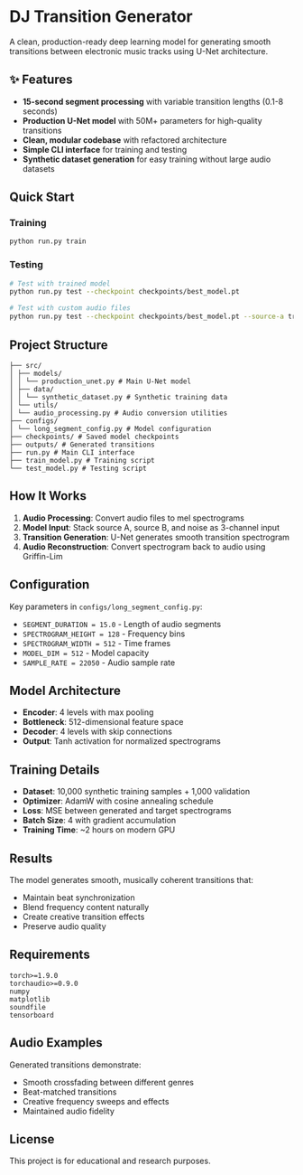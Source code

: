 # DJ Transition Generator

A clean, production-ready deep learning model for generating smooth transitions between electronic music tracks using U-Net architecture.

## ✨ Features

- **15-second segment processing** with variable transition lengths (0.1-8 seconds)
- **Production U-Net model** with 50M+ parameters for high-quality transitions
- **Clean, modular codebase** with refactored architecture
- **Simple CLI interface** for training and testing
- **Synthetic dataset generation** for easy training without large audio datasets

## Quick Start

### Training
```bash
python run.py train
```

### Testing
```bash
# Test with trained model
python run.py test --checkpoint checkpoints/best_model.pt

# Test with custom audio files
python run.py test --checkpoint checkpoints/best_model.pt --source-a track1.wav --source-b track2.wav
```

## Project Structure

```
├── src/
│ ├── models/
│ │ └── production_unet.py # Main U-Net model
│ ├── data/
│ │ └── synthetic_dataset.py # Synthetic training data
│ └── utils/
│ └── audio_processing.py # Audio conversion utilities
├── configs/
│ └── long_segment_config.py # Model configuration
├── checkpoints/ # Saved model checkpoints
├── outputs/ # Generated transitions
├── run.py # Main CLI interface
├── train_model.py # Training script
└── test_model.py # Testing script
```

## How It Works

1. **Audio Processing**: Convert audio files to mel spectrograms
2. **Model Input**: Stack source A, source B, and noise as 3-channel input
3. **Transition Generation**: U-Net generates smooth transition spectrogram
4. **Audio Reconstruction**: Convert spectrogram back to audio using Griffin-Lim

## Configuration

Key parameters in `configs/long_segment_config.py`:

- `SEGMENT_DURATION = 15.0` - Length of audio segments
- `SPECTROGRAM_HEIGHT = 128` - Frequency bins
- `SPECTROGRAM_WIDTH = 512` - Time frames
- `MODEL_DIM = 512` - Model capacity
- `SAMPLE_RATE = 22050` - Audio sample rate

## Model Architecture

- **Encoder**: 4 levels with max pooling
- **Bottleneck**: 512-dimensional feature space
- **Decoder**: 4 levels with skip connections
- **Output**: Tanh activation for normalized spectrograms

## Training Details

- **Dataset**: 10,000 synthetic training samples + 1,000 validation
- **Optimizer**: AdamW with cosine annealing schedule
- **Loss**: MSE between generated and target spectrograms
- **Batch Size**: 4 with gradient accumulation
- **Training Time**: ~2 hours on modern GPU

## Results

The model generates smooth, musically coherent transitions that:
- Maintain beat synchronization
- Blend frequency content naturally
- Create creative transition effects
- Preserve audio quality

## Requirements

```
torch>=1.9.0
torchaudio>=0.9.0
numpy
matplotlib
soundfile
tensorboard
```

## Audio Examples

Generated transitions demonstrate:
- Smooth crossfading between different genres
- Beat-matched transitions
- Creative frequency sweeps and effects
- Maintained audio fidelity

## License

This project is for educational and research purposes.

